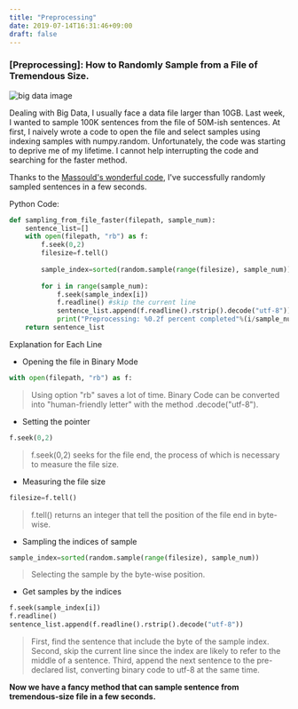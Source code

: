 ```yaml
---
title: "Preprocessing"
date: 2019-07-14T16:31:46+09:00
draft: false
---
```


### [Preprocessing]: How to Randomly Sample from a File of Tremendous Size.


![big data image](https://media.makeameme.org/created/big-data-big-5ab38c.jpg)




Dealing with Big Data, I usually face a data file larger than 10GB. Last week, I wanted to sample 100K sentences from the file of 50M-ish sentences. At first, I naively wrote a code to open the file and select samples using indexing samples with numpy.random. Unfortunately, the code was starting to deprive me of my lifetime. I cannot help interrupting the code and searching for the faster method. 

Thanks to the [Massould's wonderful code](http://metadatascience.com/2014/02/27/random-sampling-from-very-large-files/), I've successfully randomly sampled sentences in a few seconds.

Python Code:

```python
def sampling_from_file_faster(filepath, sample_num):
    sentence_list=[]
    with open(filepath, "rb") as f:
        f.seek(0,2)
        filesize=f.tell()
        
        sample_index=sorted(random.sample(range(filesize), sample_num))
        
        for i in range(sample_num):
            f.seek(sample_index[i])
            f.readline() #skip the current line
            sentence_list.append(f.readline().rstrip().decode("utf-8"))
            print("Preprocessing: %0.2f percent completed"%(i/sample_num*100), end='\r')
    return sentence_list
```

Explanation for Each Line

+ Opening the file in Binary Mode

```python
with open(filepath, "rb") as f:
```
> Using option "rb" saves a lot of time. Binary Code can be converted into "human-friendly letter" with the method .decode("utf-8"). 


+ Setting the pointer
```python
f.seek(0,2)
```
> f.seek(0,2) seeks for the file end, the process of which is necessary to measure the file size. 


+ Measuring the file size
```python
filesize=f.tell()
```
> f.tell() returns an integer that tell the position of the file end in byte-wise.


+ Sampling the indices of sample
```python
sample_index=sorted(random.sample(range(filesize), sample_num))
```
> Selecting the sample by the byte-wise position.


+ Get samples by the indices
```python
f.seek(sample_index[i])
f.readline()
sentence_list.append(f.readline().rstrip().decode("utf-8"))
```
> First, find the sentence that include the byte of the sample index. Second, skip the current line since the index are likely to refer to the middle of a sentence. Third, append the next sentence to the pre-declared list, converting binary code to utf-8 at the same time. 

**Now we have a fancy method that can sample sentence from tremendous-size file in a few seconds.**


